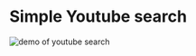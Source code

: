 # Simple Youtube search

 ![demo of youtube search ](https://raw.githubusercontent.com/josephskrzysowski/weatherApp2.0/master/images/you-tube.gif?raw=true)
